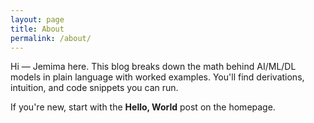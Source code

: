 ```yaml
---
layout: page
title: About
permalink: /about/
---
```


Hi — Jemima here. This blog breaks down the math behind AI/ML/DL models in plain language with worked examples.
You'll find derivations, intuition, and code snippets you can run.

If you're new, start with the **Hello, World** post on the homepage.
